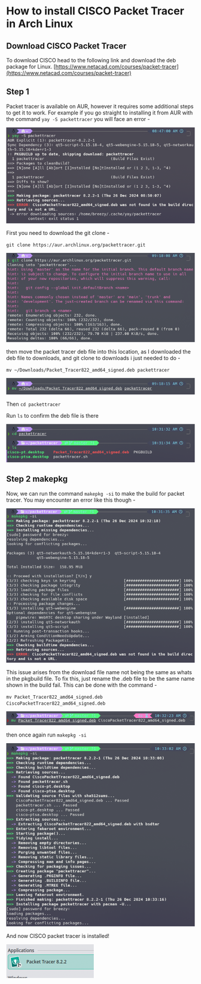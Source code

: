 # **How to install CISCO Packet Tracer in Arch Linux**

## Download CISCO Packet Tracer

To download CISCO head to the following link and download the deb package for Linux.
[https://www.netacad.com/courses/packet-tracer](https://www.netacad.com/courses/packet-tracer)

## Step 1

Packet tracer is available on AUR, however it requires some additional steps to get it to work.
For example if you go straight to installing it from AUR with the command `yay -S packettracer` you will face an error -

![cisco-structure](../img/install-cisco-arch/img1.png)

First you need to download the git clone -

`git clone https://aur.archlinux.org/packettracer.git`

![cisco-structure](../img/install-cisco-arch/img2.png)

then move the packet tracer deb file into this location, as I downloaded the deb file to downloads, and git clone to downloads i just needed to do -

`mv ~/Downloads/Packet_Tracer822_amd64_signed.deb packettracer`

![cisco-structure](../img/install-cisco-arch/img3.png)

Then `cd packettracer`

Run `ls` to confirm the deb file is there

![cisco-structure](../img/install-cisco-arch/img4.png)

## Step 2 makepkg

Now, we can run the command `makepkg -si` to make the build for packet tracer.
You may encounter an error like this though -

![cisco-structure](../img/install-cisco-arch/img5.png)

This issue arises from the download file name not being the same as whats in the pkgbuild file. To fix this, just rename the .deb file to be the same name shown in the build fail. This can be done with the command -

`mv Packet_Tracer822_amd64_signed.deb CiscoPacketTracer822_amd64_signed.deb`

![cisco-structure](../img/install-cisco-arch/img6.png)

then once again run `makepkg -si`

![cisco-structure](../img/install-cisco-arch/img7.png)

And now CISCO packet tracer is installed!

![cisco-structure](../img/install-cisco-arch/img8.png)

